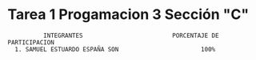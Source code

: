# Tarea 1 Progamacion 3  Sección "C"
              INTEGRANTES                         PORCENTAJE DE PARTICIPACION
      1. SAMUEL ESTUARDO ESPAÑA SON                       100%
      
